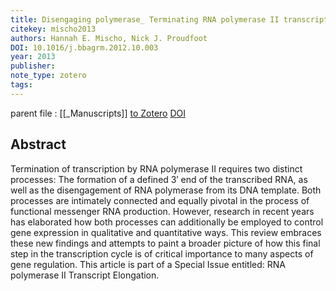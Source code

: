 ```yaml
---
title: Disengaging polymerase_ Terminating RNA polymerase II transcription in budding yeast
citekey: mischo2013
authors: Hannah E. Mischo, Nick J. Proudfoot
DOI: 10.1016/j.bbagrm.2012.10.003
year: 2013
publisher: 
note_type: zotero
tags:
---
```

parent file : [[_Manuscripts]]
[to Zotero](zotero://select/items/@mischo2013) [DOI](https://doi.org/10.1016/j.bbagrm.2012.10.003)

Abstract
---
Termination of transcription by RNA polymerase II requires two distinct processes: The formation of a defined 3′ end of the transcribed RNA, as well as the disengagement of RNA polymerase from its DNA template. Both processes are intimately connected and equally pivotal in the process of functional messenger RNA production. However, research in recent years has elaborated how both processes can additionally be employed to control gene expression in qualitative and quantitative ways. This review embraces these new findings and attempts to paint a broader picture of how this final step in the transcription cycle is of critical importance to many aspects of gene regulation. This article is part of a Special Issue entitled: RNA polymerase II Transcript Elongation.
